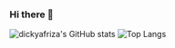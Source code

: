 ### Hi there 👋

![dickyafriza's GitHub stats](https://github-readme-stats.vercel.app/api?username=dickyafriza&show_icons=true&theme=graywhite)
![Top Langs](https://github-readme-stats.vercel.app/api/top-langs/?username=dickyafriza&layout=compact)
<!--
**dickyafriza/dickyafriza** is a ✨ _special_ ✨ repository because its `README.md` (this file) appears on your GitHub profile.

Here are some ideas to get you started:

- 🔭 I’m currently working on ...
- 🌱 I’m currently learning ...
- 👯 I’m looking to collaborate on ...
- 🤔 I’m looking for help with ...
- 💬 Ask me about ...
- 📫 How to reach me: ...
- 😄 Pronouns: ...
- ⚡ Fun fact: ...
-->
